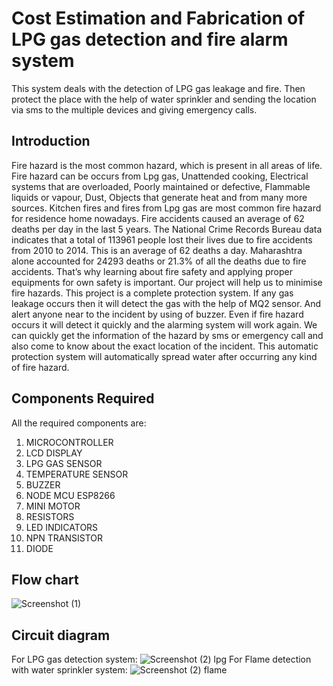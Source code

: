 # Cost Estimation and Fabrication of LPG gas detection and fire alarm system
This system deals with the detection of LPG gas leakage and fire. Then protect the place with the help of water sprinkler and sending the location via sms to the multiple devices and giving emergency calls.
## Introduction
Fire hazard is the most common hazard, which is present in all areas of life. Fire hazard can be occurs from Lpg gas, Unattended cooking, Electrical systems that are overloaded, Poorly maintained or defective, Flammable liquids or vapour, Dust, Objects that generate heat and from many more sources. Kitchen fires and fires from Lpg gas are most common fire hazard for residence home nowadays. Fire accidents caused an average of 62 deaths per day in the last 5 years. The National Crime Records Bureau data indicates that a total of 113961 people lost their lives due to fire accidents from 2010 to 2014. This is an average of 62 deaths a day. Maharashtra alone accounted for 24293 deaths or 21.3% of all the deaths due to fire accidents. That’s why learning about fire safety and applying proper equipments for own safety is important. Our project will help us to minimise fire hazards. This project is a complete protection system. If any gas leakage occurs then it will detect the gas with the help of MQ2 sensor. And alert anyone near to the incident by using of buzzer. Even if fire hazard occurs it will detect it quickly and the alarming system will work again. We can quickly get the information of the hazard by sms or emergency call and also come to know about the exact location of the incident. This automatic protection system will automatically spread water after occurring any kind of fire hazard.
## Components Required
All the required components are:
1) MICROCONTROLLER
2) LCD DISPLAY
3) LPG GAS SENSOR
4) TEMPERATURE SENSOR
5) BUZZER
6) NODE MCU ESP8266
7) MINI MOTOR
8) RESISTORS
9) LED INDICATORS
10) NPN TRANSISTOR
11) DIODE
## Flow chart
![Screenshot (1)](https://github.com/aindri7/Cost-Estimation-and-Fabrication-of-LPG-Gas-Detection-Fire-Alarm-System/assets/75011539/d3214f57-599e-43b3-97e0-9e690e238676)
## Circuit diagram
For LPG gas detection system:
![Screenshot (2) lpg](https://github.com/aindri7/Cost-Estimation-and-Fabrication-of-LPG-Gas-Detection-Fire-Alarm-System/assets/75011539/56e3a6ca-7a16-40c0-a8bd-06ad91dc9471)
For Flame detection with water sprinkler system:
![Screenshot (2) flame](https://github.com/aindri7/Cost-Estimation-and-Fabrication-of-LPG-Gas-Detection-Fire-Alarm-System/assets/75011539/8d928782-af7c-4df9-a104-405e143af001)
